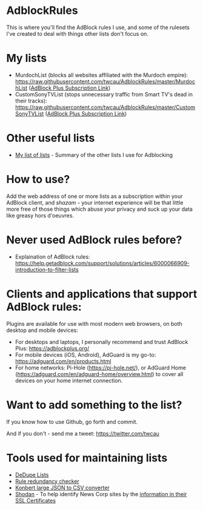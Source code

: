 # AdblockRules
This is where you'll find the AdBlock rules I use, and some of the rulesets I've created to deal with things other lists don't focus on.

# My lists

- MurdochList (blocks all websites affiliated with the Murdoch empire): https://raw.githubusercontent.com/twcau/AdblockRules/master/MurdochList ([AdBlock Plus Subscription Link](https://subscribe.adblockplus.org?location=https%3A%2F%2Fraw.githubusercontent.com%2Ftwcau%2FAdblockRules%2Fmaster%2FMurdochList&amp;title=MurdochList))
- CustomSonyTVList (stops unnecessary traffic from Smart TV's dead in their tracks): https://raw.githubusercontent.com/twcau/AdblockRules/master/CustomSonyTVList ([AdBlock Plus Subscription Link](https://subscribe.adblockplus.org?location=https%3A%2F%2Fraw.githubusercontent.com%2Ftwcau%2FAdblockRules%2Fmaster%2FCustomSonyTVList&amp;title=CustomSonyTVList))


# Other useful lists

- [My list of lists](https://github.com/twcau/AdblockRules/blob/master/ListSources.MD) - Summary of the other lists I use for Adblocking

# How to use?

Add the web address of one or more lists as a subscription within your AdBlock client, and *shazam* - your internet experience will be that little more free of those things which abuse your privacy and suck up your data like greasy hors d'oeuvres.

# Never used AdBlock rules before?
- Explaination of AdBlock rules: https://help.getadblock.com/support/solutions/articles/6000066909-introduction-to-filter-lists

# Clients and applications that support AdBlock rules: 
Plugins are available for use with most modern web browsers, on both desktop and mobile devices:

- For desktops and laptops, I personally recommend and trust AdBlock Plus: https://adblockplus.org/
- For mobile devices (iOS, Android), AdGuard is my go-to: https://adguard.com/en/products.html
- For home networks: Pi-Hole (https://pi-hole.net/), or AdGuard Home (https://adguard.com/en/adguard-home/overview.html) to cover all devices on your home internet connection.

# Want to add something to the list?

If you know how to use Github, go forth and commit. 

And if you don't - send me a tweet: https://twitter.com/twcau

# Tools used for maintaining lists

* [DeDupe Lists](http://www.textwidgets.com/dedupelist.html)
* [Rule redundancy checker](https://abpvn.com/ruleChecker/redundantRuleChecker.html)
* [Konbert large JSON to CSV converter](https://konbert.com/convert/json/to/csv)
* [Shodan](https://beta.shodan.io/) - To help identify News Corp sites by the [information in their SSL Certificates](https://beta.shodan.io/search?query=ssl%3A"News+Corp")
